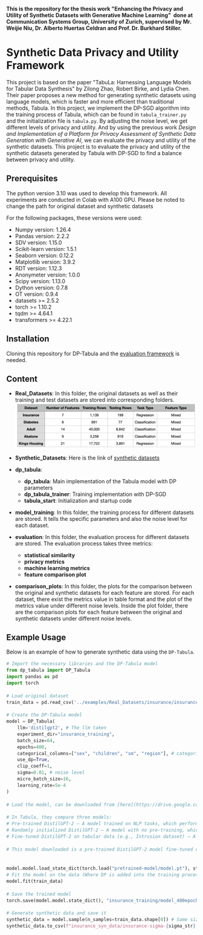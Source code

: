 **This is the repository for the thesis work "Enhancing the Privacy and Utility of Synthetic Datasets with Generative Machine Learning"  done at Communication Systems Group, University of Zurich, supervised by Mr. Weijie Niu, Dr. Alberto Huertas Celdran and Prof. Dr. Burkhard Stiller.**

# Synthetic Data Privacy and Utility Framework

This project is based on the paper "TabuLa: Harnessing Language Models for Tabular Data Synthesis" by Zilong Zhao, Robert Birke, and Lydia Chen. Their paper proposes a new method for generating synthetic datasets using language models, which is faster and more efficient than traditional methods, Tabula. In this project, we implement the DP-SGD algorithm into the training process of Tabula, which can be found in `tabula_trainer.py` and the initialization file is `tabula.py`. By adjusting the noise level, we get different levels of privacy and utility. And by using the previous work *Design and Implementation of a Platform for Privacy Assessment of Synthetic Data Generation with Generative AI*, we can evaluate the privacy and utility of the synthetic datasets. This project is to evaluate the privacy and utility of the synthetic datasets generated by Tabula with DP-SGD to find a balance between privacy and utility.


## Prerequisites
The python version 3.10 was used to develop this framework. All experiments are conducted in Colab with A100 GPU. Please be noted to change the path for original dataset and synthetic datasets

For the following packages, these versions were used:
- Numpy version: 1.26.4
- Pandas version: 2.2.2
- SDV version: 1.15.0
- Scikit-learn version: 1.5.1
- Seaborn version: 0.12.2
- Matplotlib version: 3.9.2
- RDT version: 1.12.3
- Anonymeter version: 1.0.0
- Scipy version: 1.13.0
- Dython version: 0.7.8
- OT version: 0.9.4
- datasets >= 2.5.2
- torch >= 1.10.2
- tqdm >= 4.64.1
- transformers >= 4.22.1

## Installation
Cloning this repository for DP-Tabula and the [evaluation framework](https://github.com/Karo2222/synprivutil.git) is needed.

## Content

- **Real_Datasets**: 
In this folder, the original datasets as well as their training and test datasets are stored into corresponding folders. 
![Datasets Introduction](image.png)

- **Synthetic_Datasets**: 
Here is the link of [synthetic datasets](https://drive.google.com/drive/folders/1EhOJ-q0_sxLNJjY66fVLxPvkk9iy86yR?usp=sharing)

- **dp_tabula**:
  - **dp_tabula**: Main implementation of the Tabula model with DP parameters
  - **dp_tabula_trainer**: Training implementation with DP-SGD
  - **tabula_start**: Initialization and startup code

- **model_training**:
In this folder, the training process for different datasets are stored. It tells the specific parameters and also the noise level for each dataset.

- **evaluation**:
In this folder, the evaluation process for different datasets are stored. The evaluation process takes three metrics:
  - **statistical similarity** 
  - **privacy metrics** 
  - **machine learning metrics** 
  - **feature comparison plot**

- **comparison_plots**:
In this folder, the plots for the comparison between the original and synthetic datasets for each feature are stored. For each dataset, there exist the metrics value in table format and the plot of the metrics value under different noise levels. Inside the plot folder, there are the comparison plots for each feature between the original and synthetic datasets under different noise levels.


## Example Usage

Below is an example of how to generate synthetic data using the `DP-Tabula`.

```python
# Import the necessary libraries and the DP-Tabula model
from dp_tabula import DP_Tabula
import pandas as pd
import torch

# Load original dataset
train_data = pd.read_csv('../examples/Real_Datasets/insurance/insurance_train.csv')

# Create the DP-Tabula model
model = DP_Tabula(
    llm='distilgpt2', # The llm taken
    experiment_dir="insurance_training",
    batch_size=64,
    epochs=400,
    categorical_columns=["sex", "children", "sm", "region"], # categorical columns, different for each dataset
    use_dp=True,
    clip_coeff=1,
    sigma=0.01, # noise level
    micro_batch_size=16,
    learning_rate=5e-4
)

# Load the model, can be downloaded from [here](https://drive.google.com/file/d/1_YxelekxY5MXhgn93MYgsZEEfBYAy7h6/view) and put it in the pretrained-model folder

# In Tabula, they compare three models:
# Pre-trained DistilGPT-2 – A model trained on NLP tasks, which performed the worst for tabular data synthesis.
# Randomly initialized DistilGPT-2 – A model with no pre-training, which converged faster than the NLP pre-trained model.
# Fine-tuned DistilGPT-2 on tabular data (e.g., Intrusion dataset) – A model trained from scratch and then fine-tuned on tabular data, achieving the best performance.

# This model downloaded is a pre-trained DistilGPT-2 model fine-tuned on the Intrusion dataset, as our foundation model. 


model.model.load_state_dict(torch.load("pretrained-model/model.pt"), strict=False)
# Fit the model on the data (Where DP is added into the training process)
model.fit(train_data)

# Save the trained model
torch.save(model.model.state_dict(), "insurance_training/model_400epoch.pt")

# Generate synthetic data and save it
synthetic_data = model.sample(n_samples=train_data.shape[0]) # Same size as the training data
synthetic_data.to_csv(f"insurance_syn_data/insurance-sigma-{sigma_str}.csv", index=False)

```

